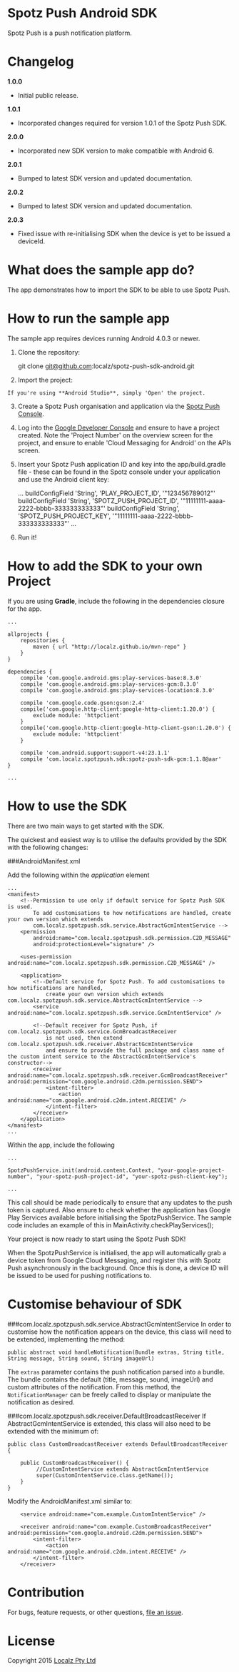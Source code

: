 Spotz Push Android SDK
=================

Spotz Push is a push notification platform.

Changelog
=========

**1.0.0**	
* Initial public release.

**1.0.1**
* Incorporated changes required for version 1.0.1 of the Spotz Push SDK.

**2.0.0**
* Incorporated new SDK version to make compatible with Android 6.

**2.0.1**
* Bumped to latest SDK version and updated documentation.

**2.0.2**
* Bumped to latest SDK version and updated documentation.

**2.0.3**
* Fixed issue with re-initialising SDK when the device is yet to be issued a deviceId.

What does the sample app do?
============================

The app demonstrates how to import the SDK to be able to use Spotz Push.

How to run the sample app
=========================

The sample app requires devices running Android 4.0.3 or newer.

  1. Clone the repository:
  
        git clone git@github.com:localz/spotz-push-sdk-android.git

  2. Import the project:
    
    If you're using **Android Studio**, simply 'Open' the project.
    
  3. Create a Spotz Push organisation and application via the [Spotz Push Console](https://spotz-push.localz.io/#/login).

  4. Log into the [Google Developer Console](https://console.developers.google.com/project) and ensure to have a project created. Note the 'Project Number' on the overview screen for the project, and ensure to enable 'Cloud Messaging for Android' on the APIs screen.
    
  5. Insert your Spotz Push application ID and key into the app/build.gradle file - these can be found in the Spotz console under your application and use the Android client key:

        ...
        buildConfigField 'String', 'PLAY_PROJECT_ID', '"123456789012"'
        buildConfigField 'String', 'SPOTZ_PUSH_PROJECT_ID', '"11111111-aaaa-2222-bbbb-333333333333"'
        buildConfigField 'String', 'SPOTZ_PUSH_PROJECT_KEY', '"11111111-aaaa-2222-bbbb-333333333333"'
        ...

  5. Run it!


How to add the SDK to your own Project
======================================

If you are using **Gradle**, include the following in the dependencies closure for the app.

    ...

    allprojects {
        repositories {
            maven { url "http://localz.github.io/mvn-repo" }
        }
    }

    dependencies {
        compile 'com.google.android.gms:play-services-base:8.3.0'
        compile 'com.google.android.gms:play-services-gcm:8.3.0'
        compile 'com.google.android.gms:play-services-location:8.3.0'

        compile 'com.google.code.gson:gson:2.4'
        compile('com.google.http-client:google-http-client:1.20.0') {
            exclude module: 'httpclient'
        }
        compile('com.google.http-client:google-http-client-gson:1.20.0') {
            exclude module: 'httpclient'
        }

        compile 'com.android.support:support-v4:23.1.1'
        compile 'com.localz.spotzpush.sdk:spotz-push-sdk-gcm:1.1.8@aar'
    }
    
    ...

How to use the SDK
==================

There are two main ways to get started with the SDK.

The quickest and easiest way is to utilise the defaults provided by the SDK with the following changes:

###AndroidManifest.xml

Add the following within the *application* element

    ...
    <manifest>
        <!--Permission to use only if default service for Spotz Push SDK is used.
            To add customisations to how notifications are handled, create your own version which extends
            com.localz.spotzpush.sdk.service.AbstractGcmIntentService -->
        <permission
            android:name="com.localz.spotzpush.sdk.permission.C2D_MESSAGE"
            android:protectionLevel="signature" />

        <uses-permission android:name="com.localz.spotzpush.sdk.permission.C2D_MESSAGE" />

        <application>
            <!--Default service for Spotz Push. To add customisations to how notifications are handled,
                create your own version which extends com.localz.spotzpush.sdk.service.AbstractGcmIntentService -->
            <service android:name="com.localz.spotzpush.sdk.service.GcmIntentService" />

            <!--Default receiver for Spotz Push, if com.localz.spotzpush.sdk.service.GcmBroadcastReceiver
                is not used, then extend com.localz.spotzpush.sdk.receiver.AbstractGcmIntentService
                and ensure to provide the full package and class name of the custom intent service to the AbstractGcmIntentService's constructor-->
            <receiver android:name="com.localz.spotzpush.sdk.receiver.GcmBroadcastReceiver" android:permission="com.google.android.c2dm.permission.SEND">
                <intent-filter>
                    <action android:name="com.google.android.c2dm.intent.RECEIVE" />
                </intent-filter>
            </receiver>
        </application>
    </manifest>
    ...

Within the app, include the following

    ...
    
    SpotzPushService.init(android.content.Context, "your-google-project-number", "your-spotz-push-project-id", "your-spotz-push-client-key");

    ...

This call should be made periodically to ensure that any updates to the push token is captured. Also ensure to check whether the application has Google Play Services available before initialising the SpotzPushService. The sample code includes an example of this in MainActivity.checkPlayServices();

Your project is now ready to start using the Spotz Push SDK!

When the SpotzPushService is initialised, the app will automatically grab a device token from Google Cloud Messaging, and register this with Spotz Push asynchronously in the background. Once this is done, a device ID will be issued to be used for pushing notifications to.

Customise behaviour of SDK
============
###com.localz.spotzpush.sdk.service.AbstractGcmIntentService
In order to customise how the notification appears on the device, this class will need to be extended, implementing the method:

    public abstract void handleNotification(Bundle extras, String title, String message, String sound, String imageUrl)

The `extras` parameter contains the push notification parsed into a bundle. The bundle contains the default (title, message, sound, imageUrl) and custom attributes of the notification. From this method, the `NotificationManager` can be freely called to display or manipulate the notification as desired.

###com.localz.spotzpush.sdk.receiver.DefaultBroadcastReceiver
If AbstractGcmIntentService is extended, this class will also need to be extended with the minimum of:

    public class CustomBroadcastReceiver extends DefaultBroadcastReceiver {

        public CustomBroadcastReceiver() {
             //CustomIntentService extends AbstractGcmIntentService
             super(CustomIntentService.class.getName());
        }
    }

Modify the AndroidManifest.xml similar to:

        <service android:name="com.example.CustomIntentService" />

        <receiver android:name="com.example.CustomBroadcastReceiver" android:permission="com.google.android.c2dm.permission.SEND">
            <intent-filter>
                <action android:name="com.google.android.c2dm.intent.RECEIVE" />
            </intent-filter>
        </receiver>

Contribution
============

For bugs, feature requests, or other questions, [file an issue](https://github.com/localz/spotz-push-sdk-android/issues/new).

License
=======

Copyright 2015 [Localz Pty Ltd](http://www.localz.com/)
